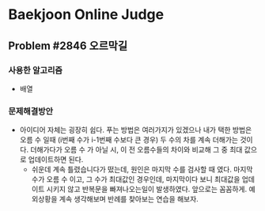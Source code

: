 Baekjoon Online Judge
=====================
## Problem #2846 오르막길
### 사용한 알고리즘
* 배열
### 문제해결방안
* 아이디어 자체는 굉장히 쉽다. 푸는 방법은 여러가지가 있겠으나 내가 택한 방법은 오름 수 일때 (i번째 수가 i-1번째 수보다 큰 경우) 두 수의 차를 계속 더해가는 것이다. 더해가다가 오름 수 가 아닐 시, 이 전 오름수들의 차이와 비교해 그 중 최대 값으로 업데이트하면 된다.
  * 쉬운데 계속 틀렸습니다가 떴는데, 원인은 마지막 수를 검사할 때 였다. 마지막 수가 오름 수 이고, 그 수가 최대값인 경우인데, 마지막이다 보니 최대값을 업데이트 시키지 않고 반복문을 빠져나오는일이 발생하였다. 앞으로는 꼼꼼하게. 예외상황을 계속 생각해보며 반례를 찾아보는 연습을 해보자.
